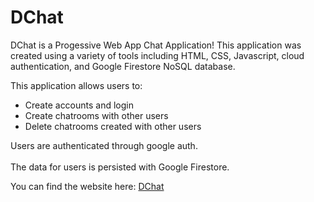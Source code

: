 # DChat
DChat is a Progessive Web App Chat Application! This application was created using a variety of tools including HTML, CSS, Javascript, cloud authentication, and Google Firestore NoSQL database.

This application allows users to:
<br/>
* Create accounts and login
* Create chatrooms with other users
* Delete chatrooms created with other users

Users are authenticated through google auth.<br/><br/>
The data for users is persisted with Google Firestore.

You can find the website here:
[DChat](https://dreonwo.github.io/DChat/)
